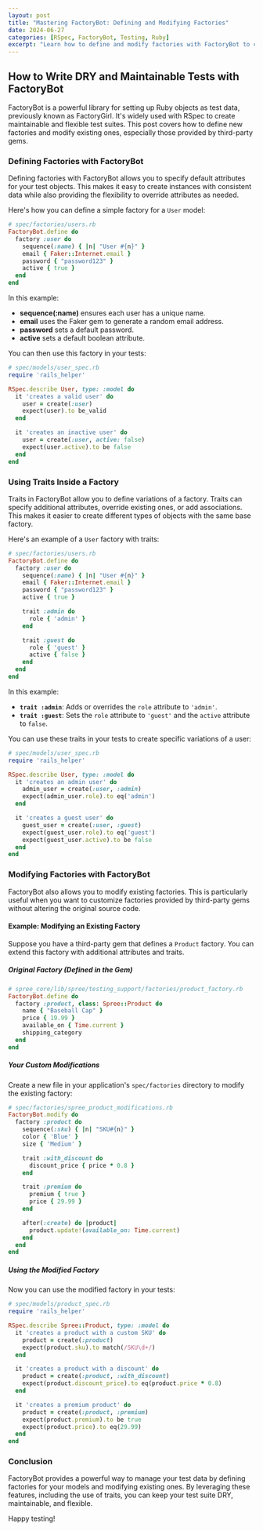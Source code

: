 ```yaml
---
layout: post
title: "Mastering FactoryBot: Defining and Modifying Factories"
date: 2024-06-27
categories: [RSpec, FactoryBot, Testing, Ruby]
excerpt: "Learn how to define and modify factories with FactoryBot to create flexible and maintainable test data for your Ruby applications. This guide covers the basics and provides practical examples."
---
```


## How to Write DRY and Maintainable Tests with FactoryBot

FactoryBot is a powerful library for setting up Ruby objects as test data, previously known as FactoryGirl. It's widely used with RSpec to create maintainable and flexible test suites. This post covers how to define new factories and modify existing ones, especially those provided by third-party gems.

### Defining Factories with FactoryBot

Defining factories with FactoryBot allows you to specify default attributes for your test objects. This makes it easy to create instances with consistent data while also providing the flexibility to override attributes as needed.

Here's how you can define a simple factory for a `User` model:

```ruby
# spec/factories/users.rb
FactoryBot.define do
  factory :user do
    sequence(:name) { |n| "User #{n}" }
    email { Faker::Internet.email }
    password { "password123" }
    active { true }
  end
end
```

In this example:
- **sequence(:name)** ensures each user has a unique name.
- **email** uses the Faker gem to generate a random email address.
- **password** sets a default password.
- **active** sets a default boolean attribute.

You can then use this factory in your tests:

```ruby
# spec/models/user_spec.rb
require 'rails_helper'

RSpec.describe User, type: :model do
  it 'creates a valid user' do
    user = create(:user)
    expect(user).to be_valid
  end

  it 'creates an inactive user' do
    user = create(:user, active: false)
    expect(user.active).to be false
  end
end
```

### Using Traits Inside a Factory

Traits in FactoryBot allow you to define variations of a factory. Traits can specify additional attributes, override existing ones, or add associations. This makes it easier to create different types of objects with the same base factory.

Here's an example of a `User` factory with traits:

```ruby
# spec/factories/users.rb
FactoryBot.define do
  factory :user do
    sequence(:name) { |n| "User #{n}" }
    email { Faker::Internet.email }
    password { "password123" }
    active { true }

    trait :admin do
      role { 'admin' }
    end

    trait :guest do
      role { 'guest' }
      active { false }
    end
  end
end
```

In this example:
- **`trait :admin`**: Adds or overrides the `role` attribute to `'admin'`.
- **`trait :guest`**: Sets the `role` attribute to `'guest'` and the `active` attribute to `false`.

You can use these traits in your tests to create specific variations of a user:

```ruby
# spec/models/user_spec.rb
require 'rails_helper'

RSpec.describe User, type: :model do
  it 'creates an admin user' do
    admin_user = create(:user, :admin)
    expect(admin_user.role).to eq('admin')
  end

  it 'creates a guest user' do
    guest_user = create(:user, :guest)
    expect(guest_user.role).to eq('guest')
    expect(guest_user.active).to be false
  end
end
```

### Modifying Factories with FactoryBot

FactoryBot also allows you to modify existing factories. This is particularly useful when you want to customize factories provided by third-party gems without altering the original source code.

#### Example: Modifying an Existing Factory

Suppose you have a third-party gem that defines a `Product` factory. You can extend this factory with additional attributes and traits.

##### Original Factory (Defined in the Gem)

```ruby
# spree_core/lib/spree/testing_support/factories/product_factory.rb
FactoryBot.define do
  factory :product, class: Spree::Product do
    name { "Baseball Cap" }
    price { 19.99 }
    available_on { Time.current }
    shipping_category
  end
end
```

##### Your Custom Modifications

Create a new file in your application's `spec/factories` directory to modify the existing factory:

```ruby
# spec/factories/spree_product_modifications.rb
FactoryBot.modify do
  factory :product do
    sequence(:sku) { |n| "SKU#{n}" }
    color { 'Blue' }
    size { 'Medium' }

    trait :with_discount do
      discount_price { price * 0.8 }
    end

    trait :premium do
      premium { true }
      price { 29.99 }
    end

    after(:create) do |product|
      product.update!(available_on: Time.current)
    end
  end
end
```

##### Using the Modified Factory

Now you can use the modified factory in your tests:

```ruby
# spec/models/product_spec.rb
require 'rails_helper'

RSpec.describe Spree::Product, type: :model do
  it 'creates a product with a custom SKU' do
    product = create(:product)
    expect(product.sku).to match(/SKU\d+/)
  end

  it 'creates a product with a discount' do
    product = create(:product, :with_discount)
    expect(product.discount_price).to eq(product.price * 0.8)
  end

  it 'creates a premium product' do
    product = create(:product, :premium)
    expect(product.premium).to be true
    expect(product.price).to eq(29.99)
  end
end
```

### Conclusion

FactoryBot provides a powerful way to manage your test data by defining factories for your models and modifying existing ones. By leveraging these features, including the use of traits, you can keep your test suite DRY, maintainable, and flexible.

Happy testing!